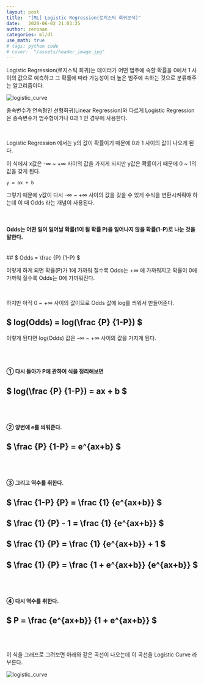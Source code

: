 ```yaml
---
layout: post
title:  "[ML] Logistic Regression(로지스틱 회귀분석)"
date:   2020-06-02 21:03:25
author: zeroaan
categories: ml/dl
use_math: true
# tags: python code
# cover:  "/assets/header_image.jpg"
---
```


Logistic Regression(로지스틱 회귀)는 데이터가 어떤 범주에 속할 확률을 0에서 1 사이의 값으로 예측하고 그 확률에 따라 가능성이 더 높은 범주에 속하는 것으로 분류해주는 알고리즘이다.

![logistic_curve]({{site.baseurl}}/img/logistic_curve.png)

종속변수가 연속형인 선형회귀(Linear Regression)와 다르게 Logistic Regression은 종속변수가 범주형이거나 0과 1 인 경우에 사용한다.

<br>

Logistic Regression 에서는 y의 값이 확률이기 때문에 0과 1 사이의 값이 나오게 된다.

이 식에서 x값은 -∞ ~ +∞ 사이의 값을 가지게 되지만 y값은 확률이기 때문에 0 ~ 1의 값을 갖게 된다.

`y = ax + b`

그렇기 때문에 y값이 다시 -∞ ~ +∞ 사이의 값을 갖을 수 있게 수식을 변환시켜줘야 하는데 이 때 Odds 라는 개념이 사용된다.

<br>

#### Odds는 어떤 일이 일어날 확률(1이 될 확률 P)을 일어나지 않을 확률(1-P)로 나눈 것을 말한다.
<br>
## $ Odds = \frac {P} {1-P} $

이렇게 하게 되면 확률(P)가 1에 가까워 질수록 Odds는 +∞ 에 가까워지고 확률이 0에 가까워 질수록 Odds는 0에 가까워진다.

<br>

하지만 아직 0 ~ +∞ 사이의 값이므로 Odds 값에 log를 씌워서 만들어준다.

## $ log(Odds) = log(\frac {P} {1-P}) $ 

이렇게 된다면 log(Odds) 값은 -∞ ~ +∞ 사이의 값을 가지게 된다.

<br><br>

#### ① 다시 돌아가 P에 관하여 식을 정리해보면

## $ log(\frac {P} {1-P}) = ax + b $

<br><br>

#### ② 양변에 e를 씌워준다.

## $ \frac {P} {1-P} =  e^{ax+b} $ 

<br><br>

#### ③ 그리고 역수를 취한다.

## $ \frac {1-P} {P} = \frac {1} {e^{ax+b}} $

## $ \frac {1} {P} - 1 = \frac {1} {e^{ax+b}} $

## $ \frac {1} {P} = \frac {1} {e^{ax+b}} + 1 $

## $ \frac {1} {P} = \frac {1 + e^{ax+b}} {e^{ax+b}} $

<br><br>

#### ④ 다시 역수를 취한다.

## $ P = \frac {e^{ax+b}} {1 + e^{ax+b}}  $

<br><br>

이 식을 그래프로 그려보면 아래와 같은 곡선이 나오는데 이 곡선을 Logistic Curve 라 부른다.

![logistic_curve]({{site.baseurl}}/img/logistic_curve.png)